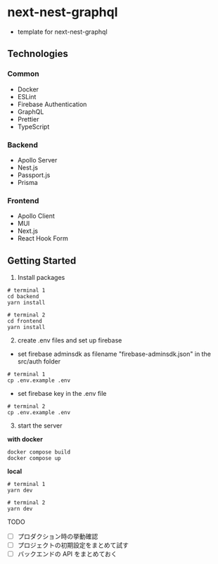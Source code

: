 # next-nest-graphql

- template for next-nest-graphql

## Technologies

### Common

- Docker
- ESLint
- Firebase Authentication
- GraphQL
- Prettier
- TypeScript

### Backend

- Apollo Server
- Nest.js
- Passport.js
- Prisma

### Frontend

- Apollo Client
- MUI
- Next.js
- React Hook Form

## Getting Started

1. Install packages

```shell
# terminal 1
cd backend
yarn install
```

```shell
# terminal 2
cd frontend
yarn install
```

2. create .env files and set up firebase

- set firebase adminsdk as filename "firebase-adminsdk.json" in the src/auth folder

```shell
# terminal 1
cp .env.example .env
```

- set firebase key in the .env file

```shell
# terminal 2
cp .env.example .env
```

3. start the server

**with docker**

```shell
docker compose build
docker compose up
```

**local**

```shell
# terminal 1
yarn dev
```

```shell
# terminal 2
yarn dev
```

TODO

- [ ] プロダクション時の挙動確認
- [ ] プロジェクトの初期設定をまとめて試す
- [ ] バックエンドの API をまとめておく
